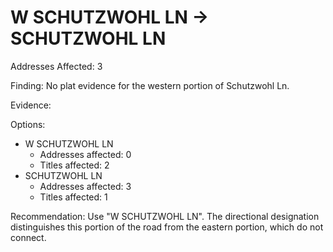 # W SCHUTZWOHL LN -> SCHUTZWOHL LN

Addresses Affected: 3

Finding: No plat evidence for the western portion of Schutzwohl Ln.

Evidence:

Options:

- W SCHUTZWOHL LN
  - Addresses affected: 0
  - Titles affected: 2
- SCHUTZWOHL LN
  - Addresses affected: 3
  - Titles affected: 1

Recommendation: Use "W SCHUTZWOHL LN". The directional designation distinguishes this portion of the road from the eastern portion, which do not connect.
